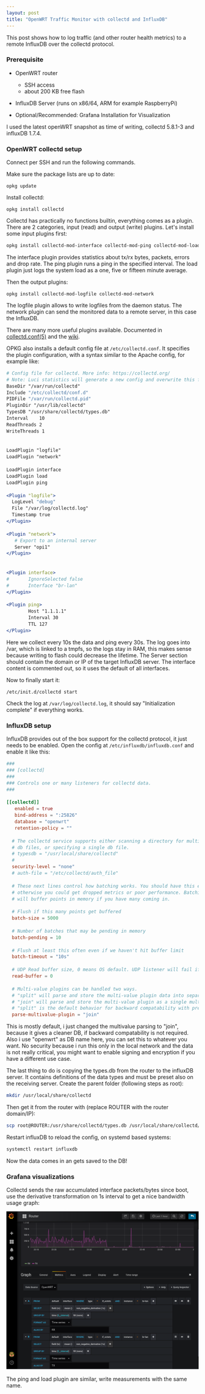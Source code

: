```yaml
---
layout: post
title: "OpenWRT Traffic Monitor with collectd and InfluxDB"
---
```

This post shows how to log traffic (and other router health metrics) to a remote InfluxDB over the collectd protocol.

### Prerequisite
- OpenWRT router
    - SSH access
    - about 200 KB free flash

- InfluxDB Server (runs on x86/64, ARM for example RaspberryPi)
- Optional/Recommended: Grafana Installation for Visualization

I used the latest openWRT snapshot as time of writing, collectd 5.8.1-3 and influxDB 1.7.4.

### OpenWRT collectd setup
Connect per SSH and run the following commands.

Make sure the package lists are up to date:
```
opkg update
```

Install collectd:
```
opkg install collectd
```

Collectd has practically no functions builtin, everything comes as a plugin.
There are 2 categories, input (read) and output (write) plugins. Let's install some input plugins first:

```sh
opkg install collectd-mod-interface collectd-mod-ping collectd-mod-load
```

The interface plugin provides statistics about tx/rx bytes, packets, errors and drop rate. The ping plugin runs a ping in the specified interval. The load plugin just logs the system load as a one, five or fifteen minute average.

Then the output plugins:
```
opkg install collectd-mod-logfile collectd-mod-network
```
The logfile plugin allows to write logfiles from the daemon status. The network plugin can send the monitored data to a remote server, in this case the InfluxDB.

There are many more useful plugins available. Documented in [collectd.conf(5)](https://collectd.org/documentation/manpages/collectd.conf.5.shtml) and the [wiki](https://collectd.org/wiki/index.php/Table_of_Plugins).

OPKG also installs a default config file at `/etc/collectd.conf`. It specifies the plugin configuration, with a syntax similar to the Apache config, for example like:
```apache
# Config file for collectd. More info: https://collectd.org/
# Note: Luci statistics will generate a new config and overwrite this file.
BaseDir "/var/run/collectd"
Include "/etc/collectd/conf.d"
PIDFile "/var/run/collectd.pid"
PluginDir "/usr/lib/collectd"
TypesDB "/usr/share/collectd/types.db"
Interval    10
ReadThreads 2
WriteThreads 1


LoadPlugin "logfile"
LoadPlugin "network"

LoadPlugin interface
LoadPlugin load
LoadPlugin ping

<Plugin "logfile">
  LogLevel "debug"
  File "/var/log/collectd.log"
  Timestamp true
</Plugin>

<Plugin "network">
   # Export to an internal server
   Server "opi1"
</Plugin>


<Plugin interface>
#       IgnoreSelected false
#       Interface "br-lan"
</Plugin>

<Plugin ping>
        Host "1.1.1.1"
        Interval 30
        TTL 127
</Plugin>
```

Here we collect every 10s the data and ping every 30s. The log goes into /var, which is linked to a tmpfs, so the logs stay in RAM, this makes sense because writing to flash could decrease the lifetime. The Server section should contain the domain or IP of the target InfluxDB server. The interface content is commented out, so it uses the default of all interfaces.

Now to finally start it:
```
/etc/init.d/collectd start
```
Check the log at `/var/log/collectd.log`, it should say "Initialization complete" if everything works.

### InfluxDB setup
InfluxDB provides out of the box support for the collectd protocol, it just needs to be enabled. Open the config at `/etc/influxdb/influxdb.conf` and enable it like this:
```toml
###
### [collectd]
###
### Controls one or many listeners for collectd data.
###

[[collectd]]
   enabled = true
   bind-address = ":25826"
   database = "openwrt"
   retention-policy = ""

  # The collectd service supports either scanning a directory for multiple types
  # db files, or specifying a single db file.
  # typesdb = "/usr/local/share/collectd"
  #
  security-level = "none"
  # auth-file = "/etc/collectd/auth_file"

  # These next lines control how batching works. You should have this enabled
  # otherwise you could get dropped metrics or poor performance. Batching
  # will buffer points in memory if you have many coming in.

  # Flush if this many points get buffered
  batch-size = 5000

  # Number of batches that may be pending in memory
  batch-pending = 10

  # Flush at least this often even if we haven't hit buffer limit
  batch-timeout = "10s"

  # UDP Read buffer size, 0 means OS default. UDP listener will fail if set above OS max.
  read-buffer = 0

  # Multi-value plugins can be handled two ways.
  # "split" will parse and store the multi-value plugin data into separate measurements
  # "join" will parse and store the multi-value plugin as a single multi-value measurement.
  # "split" is the default behavior for backward compatability with previous versions of influxdb.
  parse-multivalue-plugin = "join"

```
This is mostly default, i just changed the multivalue parsing to "join", because it gives a cleaner DB, if backward compatability is not required. Also i use "openwrt" as DB name here, you can set this to whatever you want. 
No security because i run this only in the local network and the data is not really critical, you might want to enable signing and encryption if you have a different use case.

The last thing to do is copying the types.db from the router to the influxDB server. It contains definitions of the data types and must be preset also on the receiving server. 
Create the parent folder (following steps as root):
```sh
mkdir /usr/local/share/collectd
```
Then get it from the router with (replace ROUTER with the router domain/IP):
```sh
scp root@ROUTER:/usr/share/collectd/types.db /usr/local/share/collectd/types.db
```

Restart influxDB to reload the config, on systemd based systems:
```sh
systemctl restart influxdb
```

Now the data comes in an gets saved to the DB!

### Grafana visualizations
Collectd sends the raw accumulated interface packets/bytes since boot, use the derivative transformation on 1s interval to get a nice bandwidth usage graph:

![grafana bandwidth graph](/assets/influx-grafana/bandwidth.png)

The ping and load plugin are similar, write measurements with the same name.